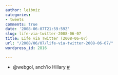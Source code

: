 ```yaml
---
author: leibniz
categories:
- tweets
comments: true
date: '2008-06-07T21:59:59Z'
slug: life-via-twitter-2008-06-07
title: Life via Twitter (2008-06-07)
url: "/2008/06/07/life-via-twitter-2008-06-07/"
wordpress_id: 2816

---
```

* @webgol, anch'io Hillary [#](http://twitter.com/leibniz/statuses/829182146)


